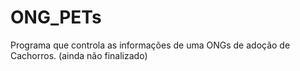 # ONG_PETs
Programa que controla as informações de uma ONGs de adoção de Cachorros. (ainda não finalizado)
